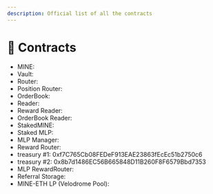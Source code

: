 ```yaml
---
description: Official list of all the contracts
---
```


# 📗 Contracts

* MINE:&#x20;
* Vault:&#x20;
* Router:&#x20;
* Position Router:&#x20;
* OrderBook:
* Reader:&#x20;
* Reward Reader:&#x20;
* OrderBook Reader:&#x20;
* StakedMINE:
* Staked MLP:&#x20;
* MLP Manager:&#x20;
* Reward Router:
* treasury #1: 0xf7C765Cb08FEDeF913EAE23863fEcEc51b2750c6
* treasury #2: 0x8b7d1486EC56B665848D11B260F8F6579Bbd7353
* MLP RewardRouter:&#x20;
* Referral Storage:&#x20;
* MINE-ETH LP (Velodrome Pool):&#x20;
